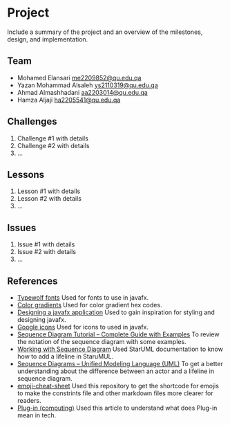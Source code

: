 # Project
 
Include a summary of the project and an overview of the milestones, design, and implementation.
 
## Team
 
- Mohamed Elansari me2209852@qu.edu.qa
- Yazan Mohammad Alsaleh ys2110319@qu.edu.qa
- Ahmad Almashhadani aa2203014@qu.edu.qa 
- Hamza Aljaji ha2205541@qu.edu.qa
 
## Challenges
 
1. Challenge #1 with details
2. Challenge #2 with details
3. ...
 
## Lessons
 
1. Lesson #1 with details
2. Lesson #2 with details
3. ...
 
## Issues
 
1. Issue #1 with details
2. Issue #2 with details
3. ...
 
## References
 
- [Typewolf fonts](https://www.typewolf.com/google-fonts) Used for fonts to use in javafx.
- [Color gradients](https://mycolor.space/?hex=%238A1538&sub=1) Used for color gradient hex codes.
- [Designing a javafx application](https://youtu.be/Aliw3lNRzfc?si=BnYgEL5zKFFszB-I) Used to gain inspiration for styling and  designing javafx.
- [Google icons](https://fonts.google.com/icons) Used for icons to used in javafx.
- [Sequence Diagram Tutorial – Complete Guide with Examples](https://creately.com/guides/sequence-diagram-tutorial/) To review the notation of the sequence diagram with some examples.
- [Working with Sequence Diagram](https://staruml.readthedocs.io/en/latest/modeling-with-uml/working-with-sequence-diagram.html#:~:text=UML%20Sequence%20Diagram.-,Lifeline,as%20the%20size%20of%20Lifeline.) Used StarUML documentation to know how to add a lifeline in StaruMUL.
- [Sequence Diagrams – Unified Modeling Language (UML)](https://www.geeksforgeeks.org/unified-modeling-language-uml-sequence-diagrams/#11-actors) To get a better understanding about the difference between an actor and a lifeline in sequence diagram.
- [emoji-cheat-sheet](https://github.com/ikatyang/emoji-cheat-sheet) Used this repository to get the shortcode for emojis to make the constrints file and other markdown files more clearer for readers.
- [Plug-in (computing)](https://en.wikipedia.org/wiki/Plug-in_(computing)) Used this article to understand what does Plug-in mean in tech.